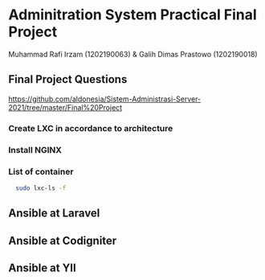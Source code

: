 # Adminitration System Practical Final Project
Muhammad Rafi Irzam (1202190063) & Galih Dimas Prastowo (1202190018)
## Final Project Questions
https://github.com/aldonesia/Sistem-Administrasi-Server-2021/tree/master/Final%20Project
### Create LXC in accordance to architecture
### Install NGINX
### List of container
```bash
  sudo lxc-ls -f
```
## Ansible at Laravel

## Ansible at Codigniter

## Ansible at YII


